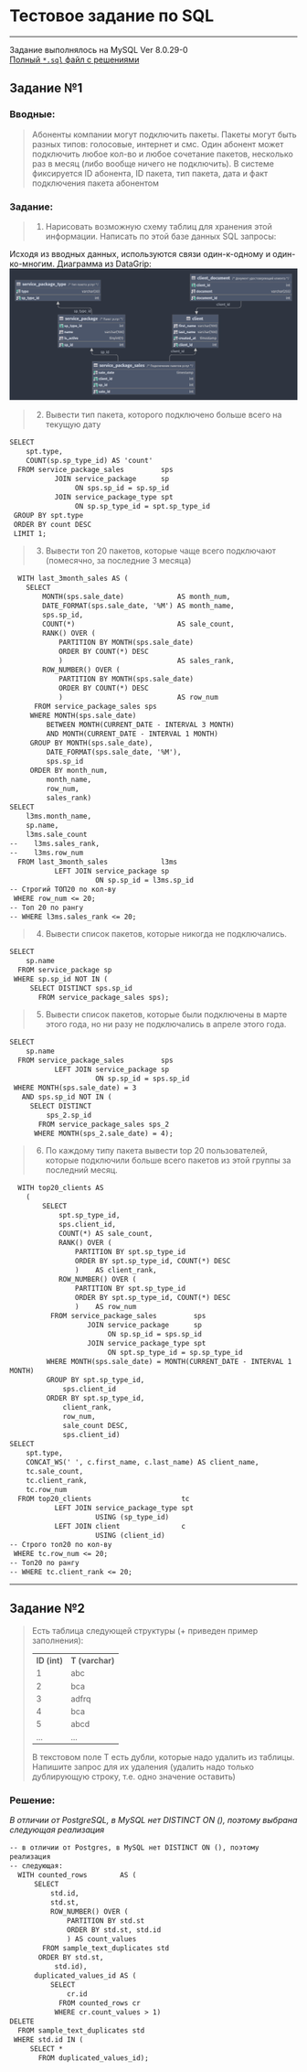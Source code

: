 # Тестовое задание по SQL

---
Задание выполнялось на MySQL Ver 8.0.29-0<br>
[Полный <code>*.sql</code> файл с решениями](https://github.com/kharlamarla/SQL-test-task/blob/main/console.sql)

## Задание №1

### Вводные:

> Абоненты компании могут подключить пакеты. Пакеты могут быть разных типов:
> голосовые, интернет и смс.
> Один абонент может подключить любое кол-во и любое сочетание пакетов,
> несколько раз в месяц (либо вообще ничего не подключить).
> В системе фиксируется ID абонента, ID пакета, тип пакета, дата и факт
> подключения пакета абонентом

### Задание:

> 1. Нарисовать возможную схему таблиц для хранения этой информации.
     Написать по этой базе данных SQL запросы:

Исходя из вводных данных, используются связи один-к-одному и один-ко-многим.
Диаграмма из DataGrip:
![Диаграмма](db_diagram.png)


> 2. Вывести тип пакета, которого подключено больше всего на текущую дату

```mysql
SELECT
    spt.type,
    COUNT(sp.sp_type_id) AS 'count'
  FROM service_package_sales         sps
           JOIN service_package      sp
                ON sps.sp_id = sp.sp_id
           JOIN service_package_type spt
                ON sp.sp_type_id = spt.sp_type_id
 GROUP BY spt.type
 ORDER BY count DESC
 LIMIT 1;
```

> 3. Вывести топ 20 пакетов, которые чаще всего подключают (помесячно,
     за последние 3 месяца)

```mysql
  WITH last_3month_sales AS (
    SELECT
        MONTH(sps.sale_date)             AS month_num,
        DATE_FORMAT(sps.sale_date, '%M') AS month_name,
        sps.sp_id,
        COUNT(*)                         AS sale_count,
        RANK() OVER (
            PARTITION BY MONTH(sps.sale_date)
            ORDER BY COUNT(*) DESC
            )                            AS sales_rank,
        ROW_NUMBER() OVER (
            PARTITION BY MONTH(sps.sale_date)
            ORDER BY COUNT(*) DESC
            )                            AS row_num
      FROM service_package_sales sps
     WHERE MONTH(sps.sale_date)
         BETWEEN MONTH(CURRENT_DATE - INTERVAL 3 MONTH)
         AND MONTH(CURRENT_DATE - INTERVAL 1 MONTH)
     GROUP BY MONTH(sps.sale_date),
         DATE_FORMAT(sps.sale_date, '%M'),
         sps.sp_id
     ORDER BY month_num,
         month_name,
         row_num,
         sales_rank)
SELECT
    l3ms.month_name,
    sp.name,
    l3ms.sale_count
--    l3ms.sales_rank,
--    l3ms.row_num
  FROM last_3month_sales             l3ms
           LEFT JOIN service_package sp
                     ON sp.sp_id = l3ms.sp_id
-- Строгий ТОП20 по кол-ву
 WHERE row_num <= 20;
-- Топ 20 по рангу
-- WHERE l3ms.sales_rank <= 20;
```

> 4. Вывести список пакетов, которые никогда не подключались.

```mysql
SELECT
    sp.name
  FROM service_package sp
 WHERE sp.sp_id NOT IN (
     SELECT DISTINCT sps.sp_id
       FROM service_package_sales sps);
```

> 5. Вывести список пакетов, которые были подключены в марте этого года, но
     ни разу не подключались в апреле этого года.

```mysql
SELECT
    sp.name
  FROM service_package_sales         sps
           LEFT JOIN service_package sp
                     ON sp.sp_id = sps.sp_id
 WHERE MONTH(sps.sale_date) = 3
   AND sps.sp_id NOT IN (
     SELECT DISTINCT
         sps_2.sp_id
       FROM service_package_sales sps_2
      WHERE MONTH(sps_2.sale_date) = 4);
```

> 6. По каждому типу пакета вывести top 20 пользователей, которые подключили
     больше всего пакетов из этой группы за последний месяц.

```mysql
  WITH top20_clients AS
    (
        SELECT
            spt.sp_type_id,
            sps.client_id,
            COUNT(*) AS sale_count,
            RANK() OVER (
                PARTITION BY spt.sp_type_id
                ORDER BY spt.sp_type_id, COUNT(*) DESC
                )    AS client_rank,
            ROW_NUMBER() OVER (
                PARTITION BY spt.sp_type_id
                ORDER BY spt.sp_type_id, COUNT(*) DESC
                )    AS row_num
          FROM service_package_sales         sps
                   JOIN service_package      sp
                        ON sp.sp_id = sps.sp_id
                   JOIN service_package_type spt
                        ON spt.sp_type_id = sp.sp_type_id
         WHERE MONTH(sps.sale_date) = MONTH(CURRENT_DATE - INTERVAL 1 MONTH)
         GROUP BY spt.sp_type_id,
             sps.client_id
         ORDER BY spt.sp_type_id,
             client_rank,
             row_num,
             sale_count DESC,
             sps.client_id)
SELECT
    spt.type,
    CONCAT_WS(' ', c.first_name, c.last_name) AS client_name,
    tc.sale_count,
    tc.client_rank,
    tc.row_num
  FROM top20_clients                      tc
           LEFT JOIN service_package_type spt
                     USING (sp_type_id)
           LEFT JOIN client               c
                     USING (client_id)
-- Строго топ20 по кол-ву
 WHERE tc.row_num <= 20;
-- Топ20 по рангу
-- WHERE tc.client_rank <= 20;
```

---

## Задание №2

> Есть таблица следующей структуры (+ приведен пример заполнения):
> <table>
>     <tr><th> ID (int) </th><th> T (varchar) </th></tr>
>     <tr><td>1</td><td>abc</td></tr>
>     <tr><td>2</td><td>bca</td></tr>
>     <tr><td>3</td><td>adfrq</td></tr>
>     <tr><td>4</td><td>bca</td></tr>
>     <tr><td>5</td><td>abcd</td></tr>
>     <tr><td>...</td><td>...</td></tr>
> </table>
>
> В текстовом поле Т есть дубли, которые надо удалить из таблицы.
> Напишите запрос для их удаления (удалить надо только дублирующую строку, т.е.
> одно значение оставить)

### Решение:

*В отличии от PostgreSQL, в MySQL нет DISTINCT ON (), поэтому выбрана
следующая реализация*

```mysql
-- в отличии от Postgres, в MySQL нет DISTINCT ON (), поэтому реализация
-- следующая:
  WITH counted_rows        AS (
      SELECT
          std.id,
          std.st,
          ROW_NUMBER() OVER (
              PARTITION BY std.st
              ORDER BY std.st, std.id
              ) AS count_values
        FROM sample_text_duplicates std
       ORDER BY std.st,
           std.id),
      duplicated_values_id AS (
          SELECT
              cr.id
            FROM counted_rows cr
           WHERE cr.count_values > 1)
DELETE
  FROM sample_text_duplicates std
 WHERE std.id IN (
     SELECT *
       FROM duplicated_values_id);
```

